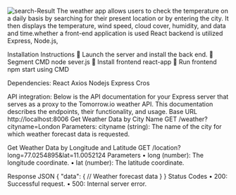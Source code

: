 ![search-Result](https://github.com/kathirvel-debug/WeatherApp/assets/68596240/c4c558bb-d177-4f6a-b494-7aa5dbc091ca)
The weather app allows users to check the temperature on a daily basis by searching for their present location or by entering the city. It then displays the temperature, wind speed, cloud cover, humidity, and data and time.whether a front-end application is used React backend is utilized Express, Node.js,

Installation Instructions
	Launch the server and install the back end.
	Segment CMD node sever.js
	Install frontend react-app
	Run frontend npm start using CMD

Dependencies:
React
Axios
Nodejs
Express
Cros

API integration:
Below is the API documentation for your Express server that serves as a proxy to the Tomorrow.io weather API. This documentation describes the endpoints, their functionality, and usage.
Base URL
http://localhost:8006
Get Weather Data by City Name
GET /weather?cityname=London
Parameters:
cityname (string): The name of the city for which weather forecast data is requested.

Get Weather Data by Longitude and Latitude
GET /location?long=77.0254895&lat=11.0052124
Parameters
•	long (number): The longitude coordinate.
•	lat (number): The latitude coordinate.


Response JSON
{
  "data": {
    // Weather forecast data
  }
}
Status Codes
•	200: Successful request.
•	500: Internal server error.






